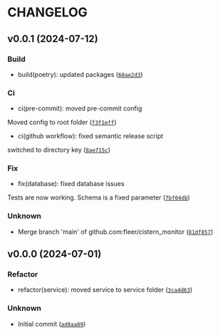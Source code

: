 # CHANGELOG

## v0.0.1 (2024-07-12)

### Build

* build(poetry): updated packages ([`60ae2d3`](https://github.com/fleer/cistern_monitor/commit/60ae2d3c4cbb1b528046e5af64b3be6c019fa2f8))

### Ci

* ci(pre-commit): moved pre-commit config

Moved config to root folder ([`f3f1eff`](https://github.com/fleer/cistern_monitor/commit/f3f1effaf940336a255725f260f06f2d1f6f4f0d))

* ci(github workflow): fixed semantic release script

switched to directory key ([`8ae715c`](https://github.com/fleer/cistern_monitor/commit/8ae715cc2a8d3661b73b4d04c9d4201b4186661a))

### Fix

* fix(database): fixed database issues

Tests are now working. Schema is a fixed parameter ([`7bf04db`](https://github.com/fleer/cistern_monitor/commit/7bf04db73628eb21817bd7a62c161e44c1c9293d))

### Unknown

* Merge branch &#39;main&#39; of github.com:fleer/cistern_monitor ([`81df857`](https://github.com/fleer/cistern_monitor/commit/81df8571cb3e987531c4ebfdb675920756facf62))

## v0.0.0 (2024-07-01)

### Refactor

* refactor(service): moved service to service folder ([`3ca4d63`](https://github.com/fleer/cistern_monitor/commit/3ca4d63c9eb3d39128e41fd87184cffe0e826a61))

### Unknown

* Initial commit ([`ad8aa89`](https://github.com/fleer/cistern_monitor/commit/ad8aa895b9f7f0b1fad23581ba1cc91ffa203fe2))
